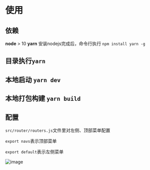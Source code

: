 # 使用

## 依赖

**node** > 10
**yarn** 安装nodejs完成后，命令行执行 `npm install yarn -g`

## 目录执行`yarn`

## 本地启动 `yarn dev`

## 本地打包构建 `yarn build`

## 配置
`src/router/routers.js`文件里对左侧、顶部菜单配置

`export navs`表示顶部菜单

`export default`表示左侧菜单

![image](https://user-images.githubusercontent.com/6766855/145738366-b4967fce-5a3c-485b-998c-59080b800e0c.png)
